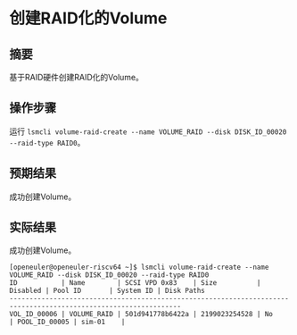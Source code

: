 # 创建RAID化的Volume

## 摘要

基于RAID硬件创建RAID化的Volume。

## 操作步骤

运行 `lsmcli volume-raid-create --name VOLUME_RAID --disk DISK_ID_00020 --raid-type RAID0`。

## 预期结果

成功创建Volume。

## 实际结果

成功创建Volume。

```log
[openeuler@openeuler-riscv64 ~]$ lsmcli volume-raid-create --name VOLUME_RAID --disk DISK_ID_00020 --raid-type RAID0
ID           | Name        | SCSI VPD 0x83    | Size          | Disabled | Pool ID       | System ID | Disk Paths
-----------------------------------------------------------------------------------------------------------------
VOL_ID_00006 | VOLUME_RAID | 501d941778b6422a | 2199023254528 | No       | POOL_ID_00005 | sim-01    |    
```